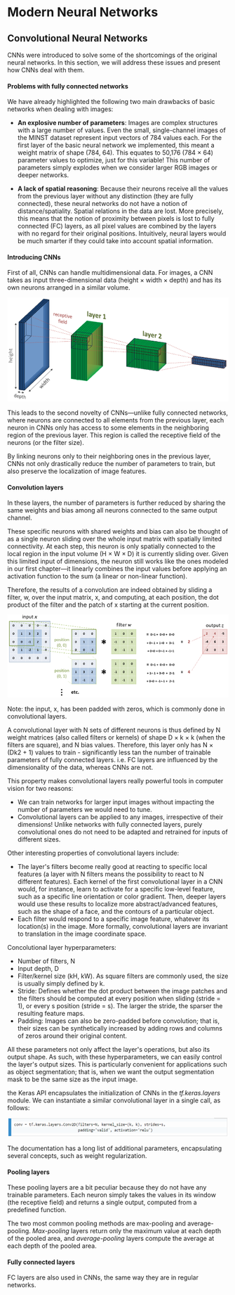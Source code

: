 # Modern Neural Networks
## Convolutional Neural Networks
CNNs were introduced to solve some of the shortcomings of the original neural networks. In this section, we will address these issues and present how CNNs deal with them.

#### Problems with fully connected networks
We have already highlighted the following two main drawbacks of basic networks when dealing with images:
- <strong>An explosive number of parameters</strong>: Images are complex structures with a large number of values. Even the small, single-channel images of the MINST dataset represent input vectors of 784 values each. For the first layer of the basic neural network we implemented, this meant a weight matrix of shape (784, 64). This equates to 50,176 (784 × 64) parameter values to optimize, just for this variable! This number of parameters simply explodes when we consider larger RGB images or deeper networks.

- <strong>A lack of spatial reasoning</strong>: Because their neurons receive all the values from the previous layer without any distinction (they are fully connected), these neural networks do not have a notion of distance/spatiality. Spatial relations in the data are lost. More precisely, this means that the notion of proximity between pixels is lost to fully connected (FC) layers, as all pixel values are combined by the layers with no regard for their original positions. Intuitively, neural layers would be much smarter if they could take into account spatial information.

#### Introducing CNNs
First of all, CNNs can handle multidimensional data. For images, a CNN takes as input three-dimensional data (height × width × depth) and has its own neurons arranged in a similar volume. 

![CNN Diagram](../assets/CNN_diagram.PNG)

This leads to the second novelty of CNNs—unlike fully connected networks, where neurons are connected to all elements from the previous layer, each neuron in CNNs only has access to some elements in the neighboring region of the previous layer. This region is called the receptive field of the neurons (or the filter size).

By linking neurons only to their neighboring ones in the previous layer, CNNs not only drastically reduce the number of parameters to train, but also preserve the localization of image features.

#### Convolution layers
In these layers, the number of parameters is further reduced by sharing the same weights and bias among all neurons connected to the same output channel. 

These specific neurons with shared weights and bias can also be thought of as a single neuron sliding over the whole input matrix with spatially limited connectivity. At each step, this neuron is only spatially connected to the local region in the input volume (H × W × D) it is currently sliding over. Given this limited input of dimensions, the neuron still works like the ones modeled in our first chapter—it linearly combines the input values before applying an activation function to the sum (a linear or non-linear function).

Therefore, the results of a convolution are indeed obtained by sliding a filter, w, over the input matrix, x, and computing, at each position, the dot product of the filter and the patch of x starting at the current position.

![Concolution Calculation](../assets/convolution_calculation.PNG)

Note: the input, x, has been padded with zeros, which is commonly done in convolutional layers.

A convolutional layer with N sets of different neurons is thus defined by N weight matrices (also called filters or kernels) of shape D × k × k (when the filters are square), and N bias values. Therefore, this layer only has N × (Dk2 + 1) values to train - significantly less tan the number of trainable parameters of fully connected layers. i.e. FC layers are influenced by the dimensionality of the data, whereas CNNs are not. 

This property makes convolutional layers really powerful tools in computer vision for two reasons:
- We can train networks for larger input images without impacting the number of parameters we would need to tune. 
- Convolutional layers can be applied to any images, irrespective of their dimensions! Unlike networks with fully connected layers, purely convolutional ones do not need to be adapted and retrained for inputs of different sizes. 

Other interesting properties of convolutional layers include:
- The layer's filters become really good at reacting to specific local features (a layer with N filters means the possibility to react to N different features). Each kernel of the first convolutional layer in a CNN would, for instance, learn to activate for a specific low-level feature, such as a specific line orientation or color gradient. Then, deeper layers would use these results to localize more abstract/advanced features, such as the shape of a face, and the contours of a particular object. 
- Each filter would respond to a specific image feature, whatever its location(s) in the image. More formally, convolutional layers are invariant to translation in the image coordinate space.

Concolutional layer hyperparameters:
- Number of filters, N
- Input depth, D
- Filter/kernel size (kH, kW). As square filters are commonly used, the size is usually simply defined by k.
- Stride: Defines whether the dot product between the image patches and the filters should be computed at every position when sliding (stride = 1), or every s position (stride = s). The larger the stride, the sparser the resulting feature maps.
- Padding: Images can also be zero-padded before convolution; that is, their sizes can be synthetically increased by adding rows and columns of zeros around their original content.

All these parameters not only affect the layer's operations, but also its output shape. As such, with these hyperparameters, we can easily control the layer's output sizes. This is particularly convenient for applications such as object segmentation; that is, when we want the output segmentation mask to be the same size as the input image.

the Keras API encapsulates the initialization of CNNs in the <em>tf.keras.layers</em> module. We can instantiate a similar convolutional layer in a single call, as follows:

![Concolutional layer](../assets/convolutional_layer.PNG)

The documentation has a long list of additional parameters, encapsulating several concepts, such as weight regularization.

#### Pooling layers 
These pooling layers are a bit peculiar because they do not have any trainable parameters. Each neuron simply takes the values in its window (the receptive field) and returns a single output, computed from a predefined function.

The two most common pooling methods are max-pooling and average-pooling. <em>Max-pooling</em> layers return only the maximum value at each depth of the pooled area, and <em>average-pooling</em> layers compute the average at each depth of the pooled area.

#### Fully connected layers
FC layers are also used in CNNs, the same way they are in regular networks.




